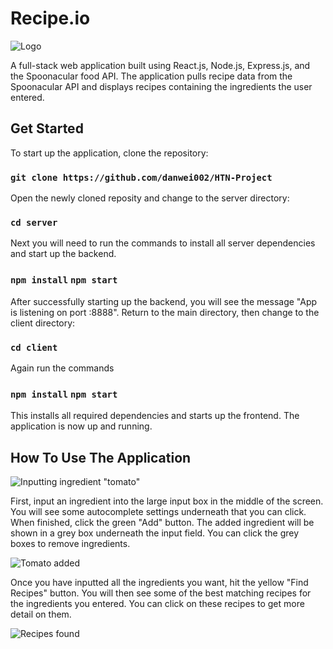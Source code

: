 # Recipe.io

![Logo](https://github.com/danwei002/HTN-Project/blob/master/client/public/logo.png)

A full-stack web application built using React.js, Node.js, Express.js, and the Spoonacular food API. The application pulls recipe data from the Spoonacular API and displays recipes containing the ingredients the user entered. 

## Get Started

To start up the application, clone the repository:

### `git clone https://github.com/danwei002/HTN-Project`

Open the newly cloned reposity and change to the server directory:

### `cd server`

Next you will need to run the commands to install all server dependencies and start up the backend. 

### `npm install` `npm start`

After successfully starting up the backend, you will see the message "App is listening on port :8888". Return to the main directory, then change to the client directory:

### `cd client`

Again run the commands

### `npm install` `npm start`

This installs all required dependencies and starts up the frontend. The application is now up and running.

## How To Use The Application

![Inputting ingredient "tomato"](https://github.com/danwei002/HTN-Project/blob/master/example.png)

First, input an ingredient into the large input box in the middle of the screen. You will see some autocomplete settings underneath that you can click. When finished, click the green "Add" button. The added ingredient will be shown in a grey box underneath the input field. You can click the grey boxes to remove ingredients. 

![Tomato added](https://github.com/danwei002/HTN-Project/blob/master/example%202.png)

Once you have inputted all the ingredients you want, hit the yellow "Find Recipes" button. You will then see some of the best matching recipes for the ingredients you entered. You can click on these recipes to get more detail on them.

![Recipes found](https://github.com/danwei002/HTN-Project)



